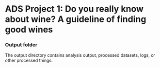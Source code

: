 # ADS Project 1: Do you really know about wine? A guideline of finding good wines
### Output folder

The output directory contains analysis output, processed datasets, logs, or other processed things.

